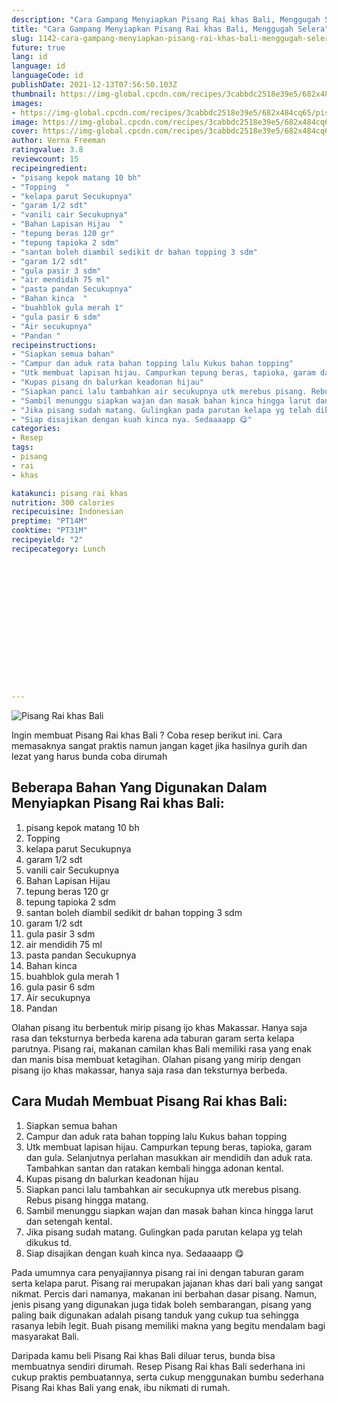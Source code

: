 ```yaml
---
description: "Cara Gampang Menyiapkan Pisang Rai khas Bali, Menggugah Selera"
title: "Cara Gampang Menyiapkan Pisang Rai khas Bali, Menggugah Selera"
slug: 1142-cara-gampang-menyiapkan-pisang-rai-khas-bali-menggugah-selera
future: true
lang: id
language: id
languageCode: id
publishDate: 2021-12-13T07:56:50.103Z 
thumbnail: https://img-global.cpcdn.com/recipes/3cabbdc2518e39e5/682x484cq65/pisang-rai-khas-bali-foto-resep-utama.webp
images:
- https://img-global.cpcdn.com/recipes/3cabbdc2518e39e5/682x484cq65/pisang-rai-khas-bali-foto-resep-utama.webp
image: https://img-global.cpcdn.com/recipes/3cabbdc2518e39e5/682x484cq65/pisang-rai-khas-bali-foto-resep-utama.webp
cover: https://img-global.cpcdn.com/recipes/3cabbdc2518e39e5/682x484cq65/pisang-rai-khas-bali-foto-resep-utama.webp
author: Verna Freeman
ratingvalue: 3.8
reviewcount: 15
recipeingredient:
- "pisang kepok matang 10 bh"
- "Topping  "
- "kelapa parut Secukupnya"
- "garam 1/2 sdt"
- "vanili cair Secukupnya"
- "Bahan Lapisan Hijau  "
- "tepung beras 120 gr"
- "tepung tapioka 2 sdm"
- "santan boleh diambil sedikit dr bahan topping 3 sdm"
- "garam 1/2 sdt"
- "gula pasir 3 sdm"
- "air mendidih 75 ml"
- "pasta pandan Secukupnya"
- "Bahan kinca  "
- "buahblok gula merah 1"
- "gula pasir 6 sdm"
- "Air secukupnya"
- "Pandan "
recipeinstructions:
- "Siapkan semua bahan"
- "Campur dan aduk rata bahan topping lalu Kukus bahan topping"
- "Utk membuat lapisan hijau. Campurkan tepung beras, tapioka, garam dan gula. Selanjutnya perlahan masukkan air mendidih dan aduk rata. Tambahkan santan dan ratakan kembali hingga adonan kental."
- "Kupas pisang dn balurkan keadonan hijau"
- "Siapkan panci lalu tambahkan air secukupnya utk merebus pisang. Rebus pisang hingga matang."
- "Sambil menunggu siapkan wajan dan masak bahan kinca hingga larut dan setengah kental."
- "Jika pisang sudah matang. Gulingkan pada parutan kelapa yg telah dikukus td."
- "Siap disajikan dengan kuah kinca nya. Sedaaaapp 😋"
categories:
- Resep
tags:
- pisang
- rai
- khas

katakunci: pisang rai khas 
nutrition: 300 calories
recipecuisine: Indonesian
preptime: "PT14M"
cooktime: "PT31M"
recipeyield: "2"
recipecategory: Lunch


     
    
    
    
    
    
    
    
    
    
    
      
    
---
```



![Pisang Rai khas Bali](https://img-global.cpcdn.com/recipes/3cabbdc2518e39e5/682x484cq65/pisang-rai-khas-bali-foto-resep-utama.webp)

Ingin membuat Pisang Rai khas Bali ? Coba resep berikut ini. Cara memasaknya sangat praktis namun jangan kaget jika hasilnya gurih dan lezat yang harus bunda coba dirumah

<!--inarticleads1-->

## Beberapa Bahan Yang Digunakan Dalam Menyiapkan Pisang Rai khas Bali:

1. pisang kepok matang 10 bh
1. Topping  
1. kelapa parut Secukupnya
1. garam 1/2 sdt
1. vanili cair Secukupnya
1. Bahan Lapisan Hijau  
1. tepung beras 120 gr
1. tepung tapioka 2 sdm
1. santan boleh diambil sedikit dr bahan topping 3 sdm
1. garam 1/2 sdt
1. gula pasir 3 sdm
1. air mendidih 75 ml
1. pasta pandan Secukupnya
1. Bahan kinca  
1. buahblok gula merah 1
1. gula pasir 6 sdm
1. Air secukupnya
1. Pandan 

Olahan pisang itu berbentuk mirip pisang ijo khas Makassar. Hanya saja rasa dan teksturnya berbeda karena ada taburan garam serta kelapa parutnya. Pisang rai, makanan camilan khas Bali memiliki rasa yang enak dan manis bisa membuat ketagihan. Olahan pisang yang mirip dengan pisang ijo khas makassar, hanya saja rasa dan teksturnya berbeda. 

<!--inarticleads2-->

## Cara Mudah Membuat Pisang Rai khas Bali:

1. Siapkan semua bahan
1. Campur dan aduk rata bahan topping lalu Kukus bahan topping
1. Utk membuat lapisan hijau. Campurkan tepung beras, tapioka, garam dan gula. Selanjutnya perlahan masukkan air mendidih dan aduk rata. Tambahkan santan dan ratakan kembali hingga adonan kental.
1. Kupas pisang dn balurkan keadonan hijau
1. Siapkan panci lalu tambahkan air secukupnya utk merebus pisang. Rebus pisang hingga matang.
1. Sambil menunggu siapkan wajan dan masak bahan kinca hingga larut dan setengah kental.
1. Jika pisang sudah matang. Gulingkan pada parutan kelapa yg telah dikukus td.
1. Siap disajikan dengan kuah kinca nya. Sedaaaapp 😋


Pada umumnya cara penyajiannya pisang rai ini dengan taburan garam serta kelapa parut. Pisang rai merupakan jajanan khas dari bali yang sangat nikmat. Percis dari namanya, makanan ini berbahan dasar pisang. Namun, jenis pisang yang digunakan juga tidak boleh sembarangan, pisang yang paling baik digunakan adalah pisang tanduk yang cukup tua sehingga rasanya lebih legit. Buah pisang memiliki makna yang begitu mendalam bagi masyarakat Bali. 

Daripada kamu beli  Pisang Rai khas Bali  diluar terus, bunda  bisa membuatnya sendiri dirumah. Resep  Pisang Rai khas Bali  sederhana ini cukup praktis pembuatannya, serta cukup menggunakan bumbu sederhana  Pisang Rai khas Bali  yang enak, ibu nikmati di rumah.
